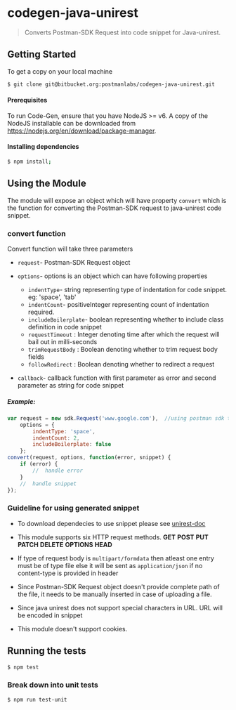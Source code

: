 # codegen-java-unirest

> Converts Postman-SDK Request into code snippet for Java-unirest.

## Getting Started
 To get a copy on your local machine
```bash
$ git clone git@bitbucket.org:postmanlabs/codegen-java-unirest.git
```

#### Prerequisites
To run Code-Gen, ensure that you have NodeJS >= v6. A copy of the NodeJS installable can be downloaded from https://nodejs.org/en/download/package-manager.

#### Installing dependencies
```bash
$ npm install;
```

## Using the Module
The module will expose an object which will have property `convert` which is the function for converting the Postman-SDK request to java-unirest code snippet.

### convert function
Convert function will take three parameters
* `request`- Postman-SDK Request object

* `options`- options is an object which can have following properties
    * `indentType`- string representing type of indentation for code snippet. eg: 'space', 'tab'
    * `indentCount`- positiveInteger representing count of indentation required.
    * `includeBoilerplate`- boolean representing whether to include class definition in code snippet 
    * `requestTimeout` : Integer denoting time after which the request will bail out in milli-seconds
    * `trimRequestBody` : Boolean denoting whether to trim request body fields
    * `followRedirect` : Boolean denoting whether to redirect a request

* `callback`- callback function with first parameter as error and second parameter as string for code snippet

##### Example:
```js
var request = new sdk.Request('www.google.com'),  //using postman sdk to create request  
    options = {
        indentType: 'space',
        indentCount: 2,
        includeBoilerplate: false
    };
convert(request, options, function(error, snippet) {
    if (error) {
        //  handle error
    }
    //  handle snippet
});
```

### Guideline for using generated snippet
* To download dependecies to use snippet please see [unirest-doc](http://unirest.io/java.html)

* This module supports six HTTP request methods. 
    **GET** **POST** **PUT** **PATCH** **DELETE**  **OPTIONS** **HEAD**
 
* If type of request body is `multipart/formdata` then atleast one entry must be of type file else it will be sent as `application/json` if no content-type is provided in header

* Since Postman-SDK Request object doesn't provide complete path of the file, it needs to be manually inserted in case of uploading a file.

* Since java unirest does not support special characters in URL. URL will be encoded in snippet

* This module doesn't support cookies.



## Running the tests

```bash
$ npm test
```

### Break down into unit tests

```bash
$ npm run test-unit
```